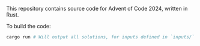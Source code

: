 This repository contains source code for Advent of Code 2024, written in Rust.

To build the code:

```bash
cargo run # Will output all solutions, for inputs defined in `inputs/` folder.
```
